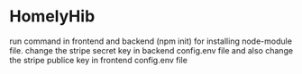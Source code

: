 # HomelyHib
run command in frontend and backend (npm init) for installing node-module file. 
change the stripe secret key in backend config.env file and also change the stripe publice key in frontend config.env file
